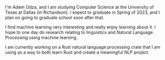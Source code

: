 
<!---
AdemOdza/AdemOdza is a ✨ special ✨ repository because its `README.md` (this file) appears on your GitHub profile.
You can click the Preview link to take a look at your changes.
--->

I'm Adem Odza, and I am studying Computer Science at the University of Texas at Dallas (in Richardson). I expect to graduate in Spring of 2023, and I plan on going to graduate school soon after that. 

I find machine learning very interesting and really enjoy learning about it. I hope to one day do research relating to linguistics and Natural Language Processing using machine learning.

I am currently working on a Rust natural language processing crate that I am using as a way to both learn Rust and create a meaningful NLP project.
